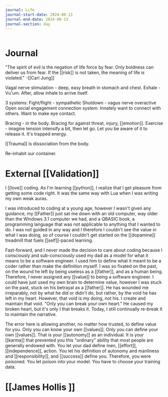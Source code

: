```yaml
---
journal: Life
journal-start-date: 2024-08-13
journal-end-date: 2024-08-13
journal-section: day
---
```


```calendar-nav
```

# Journal

"The spirit of evil is the negation of life force by fear. Only boldness can deliver us from fear. If the [[risk]] is not taken, the meaning of life is violated." -[[Carl Jung]]

Vagal nerve stimulation - deep, easy breath in stomach and chest. Exhale - Vu'um. After, allow inhale to arrive itself. 

3 systems:
Fight/flight - sympathetic
Shutdown - vagus nerve overactive
Open social engagement connection system. Innately want to connect with others. Want to make eye contact. 

Bracing - in the body. Bracing for against threat, injury, [[emotion]]. Exercise - imagine tension intensify a bit, then let go. Let you be aware of it to release it. It's trapped energy. 

[[Trauma]] is dissociation from the body. 

Re-inhabit our container. 

# External [[Validation]]
I [[love]] coding. As I'm learning [[python]], I realize that I get pleasure from getting some code right. It was the same way with Lua when I was writing my own weak auras.

I was introduced to coding at a young age, however I wasn't given any guidance, my [[Father]] just sat me down with an old computer, way older than the Windows 3.1 computer we had, and a QBASIC book, a programming language that was not applicable to anything that I wanted to do. I was not guided in any way and I therefore I couldn't see the value in what I was doing, so of course I couldn't get started on the [[dopamine]] treadmill that fuels [[self]]-paced learning.

Fast-forward, and I never made the decision to care about coding because I consciously and sub-consciously used my dad as a model for what it means to be a software engineer. I used him to define what it meant to be a coder rather than make the definition myself. I was so fixated on the past, on the wound he left by being useless as a [[father]], and as a human being. Therefore, I never assigned any [[value]] to being a software engineer. I could have just used my own brain to determine value, however I was stuck on the past, stuck on his betrayal as a [[father]]. He has wounded me irreparably, not by what he did or didn't do, but rather, by the void he has left in my heart. However, that void is my doing, not his. I create and maintain that void. "Only you can break your own heart." He caused my broken heart, but it's only I that breaks it. Today, I still continually re-break it to maintain the narrative. 

The error here is allowing another, no matter how trusted, to define value for you. Only you can know your own [[values]]. Only you can define your own [[values]]. That is your [[autonomy]] as an individual. It is your [[karma]] that prevented you this "ordinary" ability that most people are generally endowed with. You let your dad define men, [[effort]], [[independence]], action. You let his definition of autonomy and manliness and [[responsibility]], and [[success]] define you. Therefore, you were poisoned. You let poison into your model. You have to choose your training data. 

# [[James Hollis ]]






